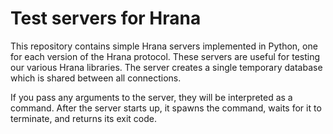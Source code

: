 # Test servers for Hrana

This repository contains simple Hrana servers implemented in Python, one for each version of the Hrana protocol. These servers are useful for testing our various Hrana libraries. The server creates a single temporary database which is shared between all connections.

If you pass any arguments to the server, they will be interpreted as a command. After the server starts up, it spawns the command, waits for it to terminate, and returns its exit code.
